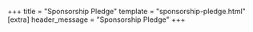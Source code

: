 +++
title = "Sponsorship Pledge"
template = "sponsorship-pledge.html"
[extra]
header_message = "Sponsorship Pledge"
+++